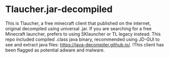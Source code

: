 # Tlaucher.jar-decompiled
This is Tlaucher, a free minecraft client that published on the internet, original decompiled using universal .jar.
If you are searching for a free Minecraft launcher, prefers to using SKlauncher or TL legacy instead.
This repo included compiled .class java binary, recommended using JD-GUI to see and extract java files: https://java-decompiler.github.io/.
!This client has been flagged as potential adware and malware.
